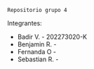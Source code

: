     Repositorio grupo 4

Integrantes:
- Badir V. - 202273020-K
- Benjamin R. - 
- Fernanda O - 
- Sebastian R. - 
    